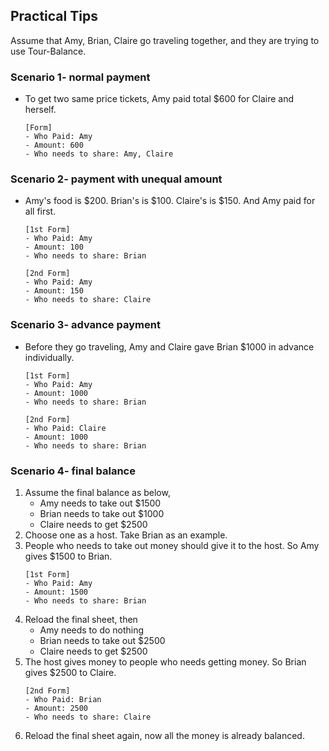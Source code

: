 ## Practical Tips
Assume that Amy, Brian, Claire go traveling together, and they are trying to use Tour-Balance.

### Scenario 1- normal payment
- To get two same price tickets, Amy paid total $600 for Claire and herself.
    ```
    [Form]
    - Who Paid: Amy
    - Amount: 600
    - Who needs to share: Amy, Claire
    ```

### Scenario 2- payment with unequal amount
- Amy's food is $200. Brian's is $100. Claire's is $150. And Amy paid for all first.
    ```
    [1st Form]
    - Who Paid: Amy
    - Amount: 100
    - Who needs to share: Brian
    ```
    ```
    [2nd Form]
    - Who Paid: Amy
    - Amount: 150
    - Who needs to share: Claire
    ```

### Scenario 3- advance payment
- Before they go traveling, Amy and Claire gave Brian $1000 in advance individually.
    ```
    [1st Form]
    - Who Paid: Amy
    - Amount: 1000
    - Who needs to share: Brian
    ```
    ```
    [2nd Form] 
    - Who Paid: Claire
    - Amount: 1000
    - Who needs to share: Brian
    ```

### Scenario 4- final balance
1. Assume the final balance as below,
    - Amy needs to take out $1500
    - Brian needs to take out $1000
    - Claire needs to get $2500
2. Choose one as a host. Take Brian as an example.
3. People who needs to take out money should give it to the host. So Amy gives $1500 to Brian.
    ```
    [1st Form]
    - Who Paid: Amy
    - Amount: 1500
    - Who needs to share: Brian
    ```
4. Reload the final sheet, then
    - Amy needs to do nothing
    - Brian needs to take out $2500
    - Claire needs to get $2500
5. The host gives money to people who needs getting money. So Brian gives $2500 to Claire.
    ```
    [2nd Form]
    - Who Paid: Brian
    - Amount: 2500
    - Who needs to share: Claire
    ```
6. Reload the final sheet again, now all the money is already balanced.
